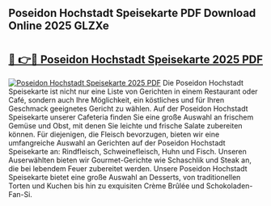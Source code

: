 ## Poseidon Hochstadt Speisekarte PDF Download Online 2025 GLZXe

# <h2><a href="http://gce9tzz.nevu.top/?p=Poseidon+Hochstadt+Speisekarte">🔗 👉🔴 Poseidon Hochstadt Speisekarte 2025 PDF</a></h2>

[![Poseidon Hochstadt Speisekarte 2025 PDF](https://i.imgur.com/dBaPXMq.png)](http://gce9tzz.nevu.top/?p=Poseidon+Hochstadt+Speisekarte)
Die Poseidon Hochstadt Speisekarte ist nicht nur eine Liste von Gerichten in einem Restaurant oder Café, sondern auch Ihre Möglichkeit, ein köstliches und für Ihren Geschmack geeignetes Gericht zu wählen. Auf der Poseidon Hochstadt Speisekarte unserer Cafeteria finden Sie eine große Auswahl an frischem Gemüse und Obst, mit denen Sie leichte und frische Salate zubereiten können. Für diejenigen, die Fleisch bevorzugen, bieten wir eine umfangreiche Auswahl an Gerichten auf der Poseidon Hochstadt Speisekarte an: Rindfleisch, Schweinefleisch, Huhn und Fisch. Unseren Auserwählten bieten wir Gourmet-Gerichte wie Schaschlik und Steak an, die bei lebendem Feuer zubereitet werden. Unsere Poseidon Hochstadt Speisekarte bietet eine große Auswahl an Desserts, von traditionellen Torten und Kuchen bis hin zu exquisiten Crème Brûlée und Schokoladen-Fan-Si.
